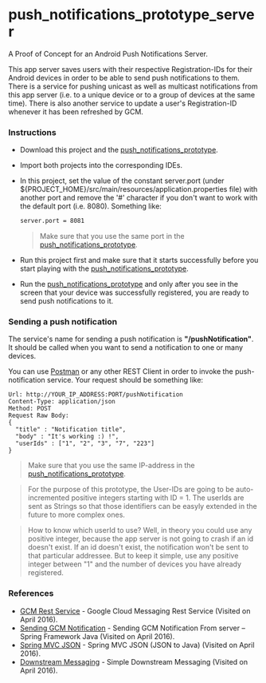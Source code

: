 # push_notifications_prototype_server
A Proof of Concept for an Android Push Notifications Server.

This app server saves users with their respective Registration-IDs for their Android devices in order to be able to send push notifications to them. There is a service for pushing unicast as well as multicast notifications from this app server (i.e. to a unique device or to a group of devices at the same time). There is also another service to update a user's Registration-ID whenever it has been refreshed by GCM.

### Instructions
* Download this project and the [push_notifications_prototype][push_notif_proto].

* Import both projects into the corresponding IDEs.

* In this project, set the value of the constant server.port (under ${PROJECT_HOME}/src/main/resources/application.properties file) with another port and remove the '#' character if you don't want to work with the default port (i.e. 8080). Something like:

    ```sh
   server.port = 8081
    ```
    > Make sure that you use the same port in the  [push_notifications_prototype][push_notif_proto].

* Run this project first and make sure that it starts successfully before you start playing with the [push_notifications_prototype][push_notif_proto].

* Run the [push_notifications_prototype][push_notif_proto] and only after you see in the screen that your device was successfully registered, you are ready to send push notifications to it.

### Sending a push notification

The service's name for sending a push notification is **"/pushNotification"**.
It should be called when you want to send a notification to one or many devices.

You can use [Postman][postman] or any other REST Client in order to invoke the push-notification service. Your request should be something like:

```
Url: http://YOUR_IP_ADDRESS:PORT/pushNotification
Content-Type: application/json
Method: POST
Request Raw Body: 
{
  "title" : "Notification title",
  "body" : "It's working :) !",
  "userIds" : ["1", "2", "3", "7", "223"]
}
```
> Make sure that you use the same IP-address in the [push_notifications_prototype][push_notif_proto].

> For the purpose of this prototype, the User-IDs are going to be auto-incremented positive integers starting with ID = 1. The userIds are sent as Strings so that those identifiers can be easyly extended in the future to more complex ones.

> How to know which userId to use? Well, in theory you could use any positive integer, because the app server is not going to crash if an id doesn't exist. If an id doesn't exist, the notification won't be sent to that particular addressee. But to keep it simple, use any positive integer between "1" and the number of devices you have already registered.

### References
* [GCM Rest Service] - Google Cloud Messaging Rest Service (Visited on April 2016).
* [Sending GCM Notification] - Sending GCM Notification From server – Spring Framework Java (Visited on April 2016).
* [Spring MVC JSON] - Spring MVC JSON (JSON to Java) (Visited on April 2016).
* [Downstream Messaging] - Simple Downstream Messaging (Visited on April 2016).


[//]: # (These are reference links used in the body of this note)
   [push_notif_proto]: <https://github.com/ibalejandro/push_notifications_prototype>
   [postman]: <https://chrome.google.com/webstore/detail/postman/fhbjgbiflinjbdggehcddcbncdddomop>
   [GCM Rest Service]: <https://github.com/marlandy/gcm-rest>
   [Sending GCM Notification]: <http://www.devnub.com/sending-gcm-notification-from-server-spring-framework-java/>
   [Spring MVC JSON]: <http://hmkcode.com/spring-mvc-json-json-to-java/>
   [Downstream Messaging]: <https://developers.google.com/cloud-messaging/downstream>
